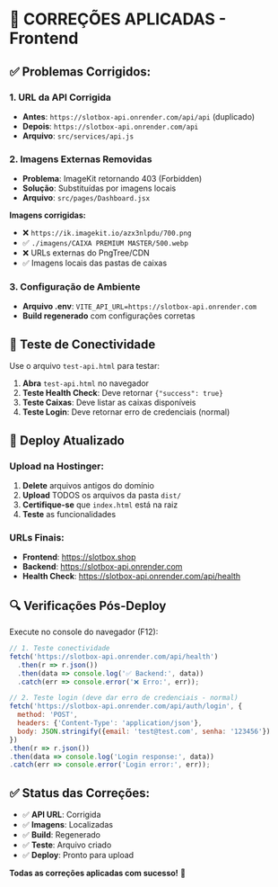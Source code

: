 # 🔧 CORREÇÕES APLICADAS - Frontend

## ✅ Problemas Corrigidos:

### 1. **URL da API Corrigida**
- **Antes**: `https://slotbox-api.onrender.com/api/api` (duplicado)
- **Depois**: `https://slotbox-api.onrender.com/api`
- **Arquivo**: `src/services/api.js`

### 2. **Imagens Externas Removidas**
- **Problema**: ImageKit retornando 403 (Forbidden)
- **Solução**: Substituídas por imagens locais
- **Arquivo**: `src/pages/Dashboard.jsx`

**Imagens corrigidas:**
- ❌ `https://ik.imagekit.io/azx3nlpdu/700.png` 
- ✅ `./imagens/CAIXA PREMIUM MASTER/500.webp`
- ❌ URLs externas do PngTree/CDN
- ✅ Imagens locais das pastas de caixas

### 3. **Configuração de Ambiente**
- **Arquivo .env**: `VITE_API_URL=https://slotbox-api.onrender.com`
- **Build regenerado** com configurações corretas

## 🧪 Teste de Conectividade

Use o arquivo `test-api.html` para testar:

1. **Abra** `test-api.html` no navegador
2. **Teste Health Check**: Deve retornar `{"success": true}`
3. **Teste Caixas**: Deve listar as caixas disponíveis
4. **Teste Login**: Deve retornar erro de credenciais (normal)

## 🚀 Deploy Atualizado

### Upload na Hostinger:
1. **Delete** arquivos antigos do domínio
2. **Upload** TODOS os arquivos da pasta `dist/` 
3. **Certifique-se** que `index.html` está na raiz
4. **Teste** as funcionalidades

### URLs Finais:
- **Frontend**: https://slotbox.shop
- **Backend**: https://slotbox-api.onrender.com
- **Health Check**: https://slotbox-api.onrender.com/api/health

## 🔍 Verificações Pós-Deploy

Execute no console do navegador (F12):

```javascript
// 1. Teste conectividade
fetch('https://slotbox-api.onrender.com/api/health')
  .then(r => r.json())
  .then(data => console.log('✅ Backend:', data))
  .catch(err => console.error('❌ Erro:', err));

// 2. Teste login (deve dar erro de credenciais - normal)
fetch('https://slotbox-api.onrender.com/api/auth/login', {
  method: 'POST',
  headers: {'Content-Type': 'application/json'},
  body: JSON.stringify({email: 'test@test.com', senha: '123456'})
})
.then(r => r.json())
.then(data => console.log('Login response:', data))
.catch(err => console.error('Login error:', err));
```

## ✅ Status das Correções:

- ✅ **API URL**: Corrigida
- ✅ **Imagens**: Localizadas 
- ✅ **Build**: Regenerado
- ✅ **Teste**: Arquivo criado
- ✅ **Deploy**: Pronto para upload

**Todas as correções aplicadas com sucesso!** 🎉
